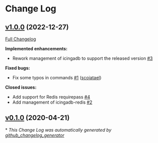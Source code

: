# Change Log

## [v1.0.0](https://github.com/icinga/puppet-icingadb/tree/v1.0.0) (2022-12-27)
[Full Changelog](https://github.com/icinga/puppet-icingadb/compare/v0.1.0...v1.0.0)

**Implemented enhancements:**

- Rework management of icingadb to support the released version [\#3](https://github.com/Icinga/puppet-icingadb/issues/3)

**Fixed bugs:**

- Fix some typos in commands [\#1](https://github.com/Icinga/puppet-icingadb/pull/1) ([scoiatael](https://github.com/scoiatael))

**Closed issues:**

- Add support for Redis requirepass [\#4](https://github.com/Icinga/puppet-icingadb/issues/4)
- Add management of icingadb-redis [\#2](https://github.com/Icinga/puppet-icingadb/issues/2)

## [v0.1.0](https://github.com/icinga/puppet-icingadb/tree/v0.1.0) (2020-04-21)


\* *This Change Log was automatically generated by [github_changelog_generator](https://github.com/skywinder/Github-Changelog-Generator)*
